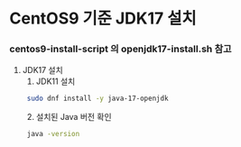 # CentOS9 기준 JDK17  설치
### centos9-install-script 의 openjdk17-install.sh 참고

1. JDK17 설치
   1. JDK11 설치
   ```bash
    sudo dnf install -y java-17-openjdk
   ```
   2. 설치된 Java 버전 확인
   ```bash
    java -version
   ```